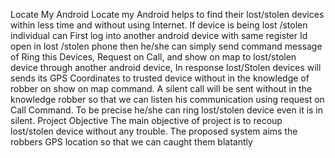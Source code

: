 Locate My Android
Locate my Android helps to find their lost/stolen devices within less time and
without using Internet. If device is being lost /stolen individual can First log into
another android device with same register Id open in lost /stolen phone then he/she
can simply send command message of Ring this Devices, Request on Call, and show
on map to lost/stolen device through another android device, In response lost/Stolen
devices will sends its GPS Coordinates to trusted device without in the knowledge of
robber on show on map command. A silent call will be sent without in the
knowledge robber so that we can listen his communication using request on Call
Command. To be precise he/she can ring lost/stolen device even it is in silent.
Project Objective
The main objective of project is to recoup lost/stolen device without any trouble. The
proposed system aims the robbers GPS location so that we can caught them blatantly
